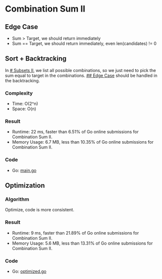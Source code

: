 # Combination Sum II
## Edge Case
- Sum > Target, we should return immediately
- Sum == Target, we should return immediately, even len(candidates) != 0
## Sort + Backtracking
In [# Subsets II](medium/90/90.md#subsets-ii), we list all possible combinations, so we just need to pick the sum equal to target in the combinations.
[## Edge Case](#edge-case) should be handled in the backtracking.
### Complexity 
- Time: O(2^n)
- Space: O(n)
### Result
- Runtime: 22 ms, faster than 6.51% of Go online submissions for Combination Sum II.
- Memory Usage: 6.7 MB, less than 10.35% of Go online submissions for Combination Sum II.
### Code
- Go: [main.go](#maingo)
## Optimization
### Algorithm
Optimize, code is more consistent.
### Result
- Runtime: 9 ms, faster than 21.89% of Go online submissions for Combination Sum II.
- Memory Usage: 5.6 MB, less than 13.31% of Go online submissions for Combination Sum II.
### Code
- Go: [optimized.go](#optimizedgo)